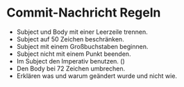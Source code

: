 Commit-Nachricht Regeln
=======================

- Subject und Body mit einer Leerzeile trennen.
- Subject auf 50 Zeichen beschränken.
- Subject mit einem Großbuchstaben beginnen.
- Subject nicht mit einem Punkt beenden.
- Im Subject den Imperativ benutzen. ()
- Den Body bei 72 Zeichen umbrechen.
- Erklären was und warum geändert wurde und nicht wie.